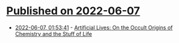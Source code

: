 # [Published on 2022-06-07](index.md)

* [2022-06-07, 01:53:41](https://news.ycombinator.com/item?id=31648981) - [Artificial Lives: On the Occult Origins of Chemistry and the Stuff of Life](https://thereader.mitpress.mit.edu/artificial-lives-on-the-occult-origins-of-chemistry/)
